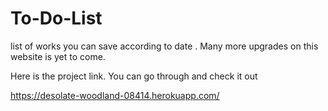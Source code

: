 # To-Do-List
 list of works  you can save according to date . Many more upgrades on this website is yet to come.

Here is the project link. You can go through and check it out

https://desolate-woodland-08414.herokuapp.com/

